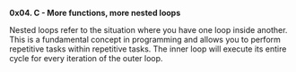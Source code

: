 **0x04. C - More functions, more nested loops**

Nested loops refer to the situation where you have one loop inside another. This is a fundamental concept in programming and allows you to perform repetitive tasks within repetitive tasks. The inner loop will execute its entire cycle for every iteration of the outer loop.
